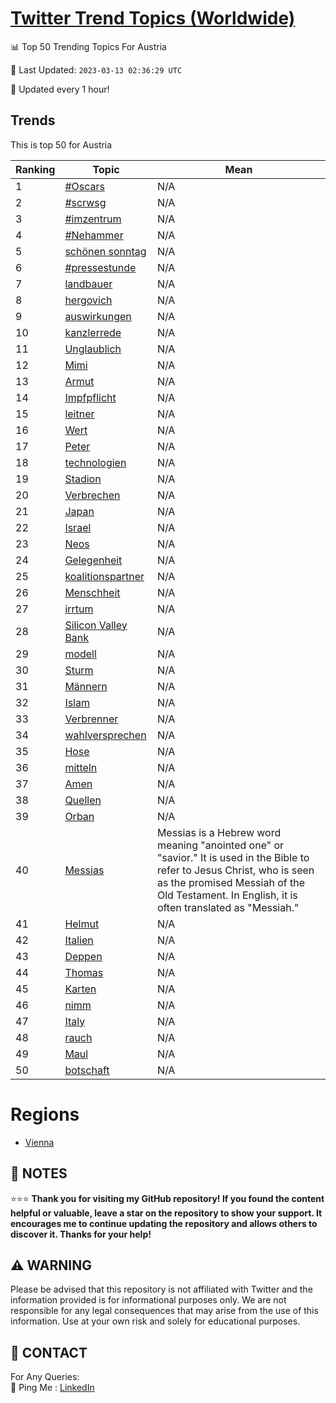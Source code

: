 [Twitter Trend Topics (Worldwide)](https://github.com/ErcinDedeoglu/Twitter-Trend-Topics)
==========


📊 Top 50 Trending Topics For Austria

📆 Last Updated: `2023-03-13 02:36:29 UTC`

🔧 Updated every 1 hour!


## Trends

This is top 50 for Austria

| Ranking | Topic | Mean |
| ------- | ------------ | ------------ |
| 1 | [#Oscars](http://twitter.com/search?q=%23Oscars) | N/A |
| 2 | [#scrwsg](http://twitter.com/search?q=%23scrwsg) | N/A |
| 3 | [#imzentrum](http://twitter.com/search?q=%23imzentrum) | N/A |
| 4 | [#Nehammer](http://twitter.com/search?q=%23Nehammer) | N/A |
| 5 | [schönen sonntag](http://twitter.com/search?q=sch%c3%b6nen+sonntag) | N/A |
| 6 | [#pressestunde](http://twitter.com/search?q=%23pressestunde) | N/A |
| 7 | [landbauer](http://twitter.com/search?q=landbauer) | N/A |
| 8 | [hergovich](http://twitter.com/search?q=hergovich) | N/A |
| 9 | [auswirkungen](http://twitter.com/search?q=auswirkungen) | N/A |
| 10 | [kanzlerrede](http://twitter.com/search?q=kanzlerrede) | N/A |
| 11 | [Unglaublich](http://twitter.com/search?q=Unglaublich) | N/A |
| 12 | [Mimi](http://twitter.com/search?q=Mimi) | N/A |
| 13 | [Armut](http://twitter.com/search?q=Armut) | N/A |
| 14 | [Impfpflicht](http://twitter.com/search?q=Impfpflicht) | N/A |
| 15 | [leitner](http://twitter.com/search?q=leitner) | N/A |
| 16 | [Wert](http://twitter.com/search?q=Wert) | N/A |
| 17 | [Peter](http://twitter.com/search?q=Peter) | N/A |
| 18 | [technologien](http://twitter.com/search?q=technologien) | N/A |
| 19 | [Stadion](http://twitter.com/search?q=Stadion) | N/A |
| 20 | [Verbrechen](http://twitter.com/search?q=Verbrechen) | N/A |
| 21 | [Japan](http://twitter.com/search?q=Japan) | N/A |
| 22 | [Israel](http://twitter.com/search?q=Israel) | N/A |
| 23 | [Neos](http://twitter.com/search?q=Neos) | N/A |
| 24 | [Gelegenheit](http://twitter.com/search?q=Gelegenheit) | N/A |
| 25 | [koalitionspartner](http://twitter.com/search?q=koalitionspartner) | N/A |
| 26 | [Menschheit](http://twitter.com/search?q=Menschheit) | N/A |
| 27 | [irrtum](http://twitter.com/search?q=irrtum) | N/A |
| 28 | [Silicon Valley Bank](http://twitter.com/search?q=Silicon+Valley+Bank) | N/A |
| 29 | [modell](http://twitter.com/search?q=modell) | N/A |
| 30 | [Sturm](http://twitter.com/search?q=Sturm) | N/A |
| 31 | [Männern](http://twitter.com/search?q=M%c3%a4nnern) | N/A |
| 32 | [Islam](http://twitter.com/search?q=Islam) | N/A |
| 33 | [Verbrenner](http://twitter.com/search?q=Verbrenner) | N/A |
| 34 | [wahlversprechen](http://twitter.com/search?q=wahlversprechen) | N/A |
| 35 | [Hose](http://twitter.com/search?q=Hose) | N/A |
| 36 | [mitteln](http://twitter.com/search?q=mitteln) | N/A |
| 37 | [Amen](http://twitter.com/search?q=Amen) | N/A |
| 38 | [Quellen](http://twitter.com/search?q=Quellen) | N/A |
| 39 | [Orban](http://twitter.com/search?q=Orban) | N/A |
| 40 | [Messias](http://twitter.com/search?q=Messias) | Messias is a Hebrew word meaning "anointed one" or "savior." It is used in the Bible to refer to Jesus Christ, who is seen as the promised Messiah of the Old Testament. In English, it is often translated as "Messiah." |
| 41 | [Helmut](http://twitter.com/search?q=Helmut) | N/A |
| 42 | [Italien](http://twitter.com/search?q=Italien) | N/A |
| 43 | [Deppen](http://twitter.com/search?q=Deppen) | N/A |
| 44 | [Thomas](http://twitter.com/search?q=Thomas) | N/A |
| 45 | [Karten](http://twitter.com/search?q=Karten) | N/A |
| 46 | [nimm](http://twitter.com/search?q=nimm) | N/A |
| 47 | [Italy](http://twitter.com/search?q=Italy) | N/A |
| 48 | [rauch](http://twitter.com/search?q=rauch) | N/A |
| 49 | [Maul](http://twitter.com/search?q=Maul) | N/A |
| 50 | [botschaft](http://twitter.com/search?q=botschaft) | N/A |



# Regions

* [Vienna](</Austria/Vienna.md>)



## 📝 NOTES

⭐⭐⭐ **Thank you for visiting my GitHub repository! If you found the content helpful or valuable, leave a star on the repository to show your support. It encourages me to continue updating the repository and allows others to discover it. Thanks for your help!**


## ⚠️ WARNING

Please be advised that this repository is not affiliated with Twitter and the information provided is for informational purposes only. We are not responsible for any legal consequences that may arise from the use of this information. Use at your own risk and solely for educational purposes.


## 📨 CONTACT

 For Any Queries:  
            🏓 Ping Me : [LinkedIn](https://www.linkedin.com/in/ercindedeoglu/)

